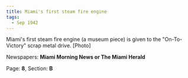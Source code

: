 ```yaml
---  
title: Miami's first steam fire engine  
tags:  
  - Sep 1942  
---  
```

  
Miami's first steam fire engine (a museum piece) is given to the "On-To-Victory" scrap metal drive. [Photo]  
  
Newspapers: **Miami Morning News or The Miami Herald**  
  
Page: **8**, Section: **B** 
